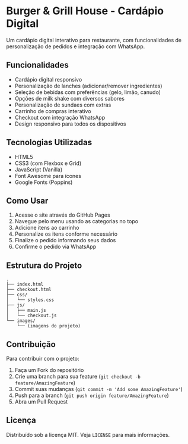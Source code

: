 # Burger & Grill House - Cardápio Digital

Um cardápio digital interativo para restaurante, com funcionalidades de personalização de pedidos e integração com WhatsApp.

## Funcionalidades

- Cardápio digital responsivo
- Personalização de lanches (adicionar/remover ingredientes)
- Seleção de bebidas com preferências (gelo, limão, canudo)
- Opções de milk shake com diversos sabores
- Personalização de sundaes com extras
- Carrinho de compras interativo
- Checkout com integração WhatsApp
- Design responsivo para todos os dispositivos

## Tecnologias Utilizadas

- HTML5
- CSS3 (com Flexbox e Grid)
- JavaScript (Vanilla)
- Font Awesome para ícones
- Google Fonts (Poppins)

## Como Usar

1. Acesse o site através do GitHub Pages
2. Navegue pelo menu usando as categorias no topo
3. Adicione itens ao carrinho
4. Personalize os itens conforme necessário
5. Finalize o pedido informando seus dados
6. Confirme o pedido via WhatsApp

## Estrutura do Projeto

```
.
├── index.html
├── checkout.html
├── css/
│   └── styles.css
├── js/
│   ├── main.js
│   └── checkout.js
└── images/
    └── (imagens do projeto)
```

## Contribuição

Para contribuir com o projeto:

1. Faça um Fork do repositório
2. Crie uma branch para sua feature (`git checkout -b feature/AmazingFeature`)
3. Commit suas mudanças (`git commit -m 'Add some AmazingFeature'`)
4. Push para a branch (`git push origin feature/AmazingFeature`)
5. Abra um Pull Request

## Licença

Distribuído sob a licença MIT. Veja `LICENSE` para mais informações.
